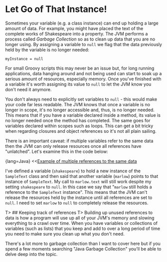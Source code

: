 # Let Go of That Instance!

Sometimes your variable (e.g. a class instance) can end up holding a large amount of data. For example, you might have placed the text of the complete works of Shakespeare into a property. The JVM performs a process called _Garbage Collection_ so as to clean up data that you are no longer using. By assigning a variable to `null` we flag that the data previously held by the variable is no longer needed:

	myInstance = null

For small Groovy scripts this may never be an issue but, for long running applications, data hanging around and not being used can start to soak up a serious amount of resources, especially memory. Once you've finished with a variable it's worth assigning its value to `null` to let the JVM know you don't need it anymore.

You don't always need to explicitly set variables to `null` - this would make your code far less readable. The JVM knows that once a variable is no longer in scope, it's no longer accessible and, thus, is no longer needed. This means that if you have a variable declared inside a method, its value is no longer needed once the method has completed. The same goes for variables declared within scopes such as loops. This can get a bit tricky when regarding closures and object references so it's not all plain sailing.

There is an important caveat: if multiple variables refer to the same data then the JVM can only release resources once all references have "unlatched". Let's examine this in the code below:

{lang=Java}
<<[Example of multiple references to the same data](code/08/12/let_go.groovy)

I've defined a variable (`shakespeare`) to hold a new instance of the `SampleText` class and then said that another variable (`marlow`) points to that instance of `SampleText`. My call to `marlow.text` will still work despite my setting `shakespeare` to `null`. In this case we say that "`marlow` still holds a reference to the `SampleText` instance". This means that the JVM can't release the resources held by the instance until all references are set to `null`. I need to set `marlow` to `null` to completely release the resources.

T> ## Keeping track of references
T> Building up unused references to data is how a program will use up all of your JVM's memory and slowing everything to a crawl over time. When you have variables or collections of variables (such as lists) that you keep and add to over a long period of time you need to make sure you clean up what you don't need.

There's a lot more to garbage collection than I want to cover here but if you spend a few moments searching "Java Garbage Collection" you'll be able to delve deep into the topic.
